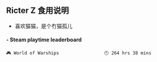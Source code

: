 ## Ricter Z 食用说明
- 喜欢猫猫，是个冇猫孤儿

<!-- steam-box start -->
#### - Steam playtime leaderboard
```text
🎮 World of Warships                 🕘 264 hrs 38 mins
```
<!-- Powered by https://github.com/YouEclipse/steam-box . -->
<!-- steam-box end -->
